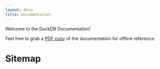 ```yaml
---
layout: docu
title: Documentation
---
```


Welcome to the DuckDB Documentation! 

Feel free to grab a  <a href="https://blobs.duckdb.org/docs/duckdb-docs-0.9.2.pdf">PDF copy</a> of the documentation for offline reference.


<h1>Sitemap</h1>

<div id="docusitemaphere"></div>
